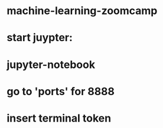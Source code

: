 # machine-learning-zoomcamp

# start juypter:
# jupyter-notebook
# go to 'ports' for 8888
# insert terminal token